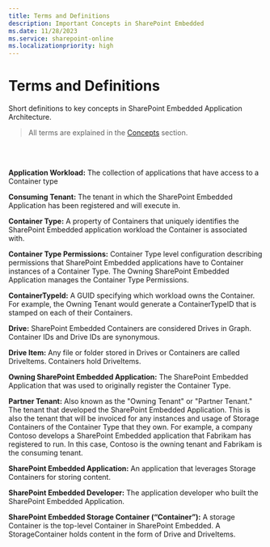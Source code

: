 ```yaml
---
title: Terms and Definitions
description: Important Concepts in SharePoint Embedded
ms.date: 11/28/2023
ms.service: sharepoint-online
ms.localizationpriority: high
---
```


# Terms and Definitions

Short definitions to key concepts in SharePoint Embedded Application Architecture. 
> All terms are explained in the [Concepts](../app-concepts/app-architecture.md) section.

<br></br>

**Application Workload:** The collection of applications that have access to a Container type

**Consuming Tenant:** The tenant in which the SharePoint Embedded Application has been registered and will execute in. 

**Container Type:** A property of Containers that uniquely identifies the SharePoint Embedded application workload the Container is associated with.

**Container Type Permissions:** Container Type level configuration describing permissions that SharePoint Embedded applications have to Container instances of a Container Type. The Owning SharePoint Embedded Application manages the Container Type Permissions. 

**ContainerTypeId:** A GUID specifying which workload owns the Container. For example, the Owning Tenant would generate a ContainerTypeID that is stamped on each of their Containers. 

**Drive:** SharePoint Embedded Containers are considered Drives in Graph. Container IDs and Drive IDs are synonymous. 

**Drive Item:** Any file or folder stored in Drives or Containers are called DriveItems. Containers hold DriveItems.

**Owning SharePoint Embedded Application:** The SharePoint Embedded Application that was used to originally register the Container Type. 

**Partner Tenant:** Also known as the "Owning Tenant" or "Partner Tenant." The tenant that developed the SharePoint Embedded Application. This is also the tenant that will be invoiced for any instances and usage of Storage Containers of the Container Type that they own. For example, a company Contoso develops a SharePoint Embedded application that Fabrikam has registered to run. In this case, Contoso is the owning tenant and Fabrikam is the consuming tenant.

**SharePoint Embedded Application:** An application that leverages Storage Containers for storing content.  

**SharePoint Embedded Developer:** The application developer who built the SharePoint Embedded Application.  

**SharePoint Embedded Storage Container (“Container”):** A storage Container is the top-level Container in SharePoint Embedded. A StorageContainer holds content in the form of Drive and DriveItems.  
